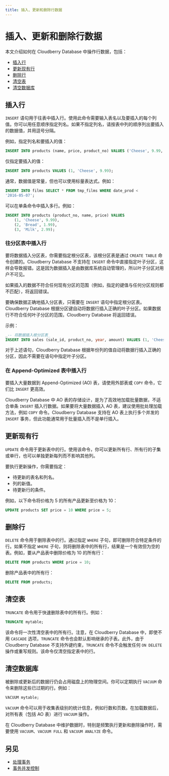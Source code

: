 ```yaml
---
title: 插入、更新和删除行数据
---
```


# 插入、更新和删除行数据

本文介绍如何在 Cloudberry Database 中操作行数据，包括：

- [插入行](#插入行)
- [更新现有行](#更新现有行)
- [删除行](#删除行)
- [清空表](#清空表)
- [清空数据库](#清空数据库)

## 插入行

`INSERT` 语句用于往表中插入行。使用此命令需要输入表名以及要插入的每个列值。你可以用任意顺序指定列名。如果不指定列名，请按表中列的顺序列出要插入的数据值，并用逗号分隔。

例如，指定列名和要插入的值：

```sql
INSERT INTO products (name, price, product_no) VALUES ('Cheese', 9.99, 1);
```

仅指定要插入的值：

```sql
INSERT INTO products VALUES (1, 'Cheese', 9.99);
```

通常，数据值是常量，但也可以使用标量表达式。例如：

```sql
INSERT INTO films SELECT * FROM tmp_films WHERE date_prod <
'2016-05-07';
```

可以在单条命令中插入多行。例如：

```sql
INSERT INTO products (product_no, name, price) VALUES
    (1, 'Cheese', 9.99),
    (2, 'Bread', 1.99),
    (3, 'Milk', 2.99);
```

### 往分区表中插入行

要将数据插入分区表，你需要指定根分区表，该根分区表是通过 `CREATE TABLE` 命令创建的。Cloudberry Database 不支持在 `INSERT` 命令中直接指定叶子分区，这样会导致报错。这是因为数据插入是由数据库系统自动管理的，所以叶子分区对用户不可见。

如果插入的数据不符合任何现有分区的范围（例如，指定的键值与任何分区规则都不匹配），将返回错误。

要确保数据正确地插入分区表，只需要在 `INSERT` 语句中指定根分区表。Cloudberry Database 根据分区键自动将数据行插入正确的叶子分区。如果数据行不符合任何叶子分区的范围，Cloudberry Database 将返回错误。

示例：

```sql
_-- 将数据插入根分区表_
INSERT INTO sales (sale_id, product_no, year, amount) VALUES (1, 'Cheese', 2021, 9.99);
```

对于上述语句，Cloudberry Database 根据年份列的值自动将数据行插入正确的分区，因此不需要在语句中指定叶子分区。

### 在 Append-Optimized 表中插入行

要插入大量数据到 Append-Optimized (AO) 表，请使用外部表或 `COPY` 命令，它们比 `INSERT` 更高效。

Cloudberry Database 中 AO 表的存储设计，是为了高效地加载批量数据，不适合单条 `INSERT` 插入行数据。如果要将大量数据插入 AO 表，建议使用批处理加载方法，例如 `COPY` 命令。Cloudberry Database 支持在 AO 表上执行多个并发的 `INSERT` 事务，但此功能通常用于批量插入而不是单行插入。

## 更新现有行

`UPDATE` 命令用于更新表中的行。使用该命令，你可以更新所有行、所有行的子集或单行，也可以单独更新每列而不影响其他列。

要执行更新操作，你需要指定：

- 待更新的表名和列名。
- 列的新值。
- 待更新行的条件。

例如，以下命令将价格为 5 的所有产品更新至价格为 10：

```sql
UPDATE products SET price = 10 WHERE price = 5;
```

## 删除行

`DELETE` 命令用于删除表中的行。通过指定 `WHERE` 子句，即可删除符合特定条件的行。如果不指定 `WHERE` 子句，则将删除表中的所有行，结果是一个有效但为空的表。例如，要从产品表中删除价格为 10 的所有行：

```sql
DELETE FROM products WHERE price = 10;
```

删除产品表中的所有行：

```sql
DELETE FROM products;
```

## 清空表

`TRUNCATE` 命令用于快速删除表中的所有行。例如：

```sql
TRUNCATE mytable;
```

该命令将一次性清空表中的所有行。注意，在 Cloudberry Database 中，即使不用 `CASCADE` 选项，`TRUNCATE` 命令也会默认影响继承的子表。此外，由于 Cloudberry Database 不支持外键约束，`TRUNCATE` 命令不会触发任何 `ON DELETE` 操作或重写规则。该命令仅清空指定表中的行。

## 清空数据库

被删除或更新后的数据行仍会占用磁盘上的物理空间。你可以定期执行 `VACUUM` 命令来删除这些已过期的行。例如：

```sql
VACUUM mytable;
```

`VACUUM` 命令可以用于收集表级别的统计信息，例如行数和页数。在加载数据后，对所有表（包括 AO 表）进行 `VACUUM` 操作。

在 Cloudberry Database 中维护数据时，特别是频繁执行更新和删除操作时，需要使用 `VACUUM`、`VACUUM FULL` 和 `VACUUM ANALYZE` 命令。

## 另见

- [处理事务](/i18n/zh/docusaurus-plugin-content-docs/current/work-with-transactions.md)
- [事务并发控制](/i18n/zh/docusaurus-plugin-content-docs/current/transactional-concurrency-control.md)
